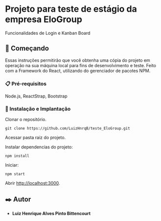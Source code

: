# Projeto para teste de estágio da empresa EloGroup

Funcionalidades de Login e Kanban Board

## 🚀 Começando

Essas instruções permitirão que você obtenha uma cópia do projeto em operação na sua máquina local para fins de desenvolvimento e teste.
Feito com a Framework do React, utilizando do gerenciador de pacotes NPM.

### 📋 Pré-requisitos
Node.js, ReactStrap, Bootstrap

### 🔧 Instalação e Implantação

Clonar o repositório.
```
git clone https://github.com/LuizHnrqB/teste_EloGroup.git
```
Acessar pasta raiz do projeto.

Instalar dependencias do projeto:

```
npm install
```

Iniciar:

```
npm start
```

Abrir [http://localhost:3000](http://localhost:3000).


## ✒️ Autor

* **Luiz Henrique Alves Pinto Bittencourt**



